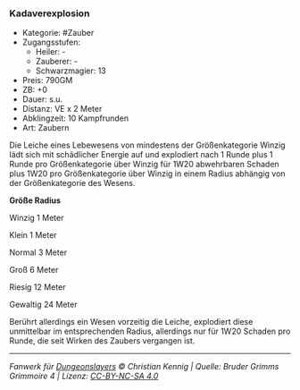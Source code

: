 ### Kadaverexplosion

- Kategorie: #Zauber
- Zugangsstufen:
  - Heiler: -
  - Zauberer: -
  - Schwarzmagier: 13
- Preis: 790GM
- ZB: +0
- Dauer: s.u.
- Distanz: VE x 2 Meter
- Abklingzeit: 10 Kampfrunden
- Art: Zaubern

Die Leiche eines Lebewesens von mindestens der Größenkategorie Winzig lädt sich mit schädlicher Energie auf und explodiert nach 1 Runde plus 1 Runde pro Größenkategorie über Winzig für 1W20 abwehrbaren Schaden plus 1W20 pro Größenkategorie über Winzig in einem Radius abhängig von der Größenkategorie des Wesens.

<b>Größe Radius</b>

Winzig 1 Meter

Klein 1 Meter

Normal 3 Meter

Groß 6 Meter

Riesig 12 Meter

Gewaltig 24 Meter

Berührt allerdings ein Wesen vorzeitig die Leiche, explodiert diese unmittelbar im entsprechenden Radius, allerdings nur für 1W20 Schaden pro Runde, die seit Wirken des Zaubers vergangen ist.

---

_Fanwerk für [Dungeonslayers](https://www.dungeonslayers.net/) © Christian Kennig | Quelle: Bruder Grimms Grimmoire 4 | Lizenz: [CC-BY-NC-SA 4.0](https://creativecommons.org/licenses/by-nc-sa/4.0/deed.de)_
